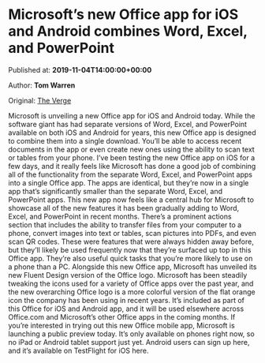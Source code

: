
# Microsoft’s new Office app for iOS and Android combines Word, Excel, and PowerPoint

Published at: **2019-11-04T14:00:00+00:00**

Author: **Tom Warren**

Original: [The Verge](https://www.theverge.com/2019/11/4/20942023/microsoft-office-ios-android-app-features-word-excel-powerpoint)

Microsoft is unveiling a new Office app for iOS and Android today. While the software giant has had separate versions of Word, Excel, and PowerPoint available on both iOS and Android for years, this new Office app is designed to combine them into a single download. You’ll be able to access recent documents in the app or even create new ones using the ability to scan text or tables from your phone.
I’ve been testing the new Office app on iOS for a few days, and it really feels like Microsoft has done a good job of combining all of the functionality from the separate Word, Excel, and PowerPoint apps into a single Office app. The apps are identical, but they’re now in a single app that’s significantly smaller than the separate Word, Excel, and PowerPoint apps.
This new app now feels like a central hub for Microsoft to showcase all of the new features it has been gradually adding to Word, Excel, and PowerPoint in recent months. There’s a prominent actions section that includes the ability to transfer files from your computer to a phone, convert images into text or tables, scan pictures into PDFs, and even scan QR codes. These were features that were always hidden away before, but they’ll likely be used frequently now that they’re surfaced up top in this Office app. They’re also useful quick tasks that you’re more likely to use on a phone than a PC.
Alongside this new Office app, Microsoft has unveiled its new Fluent Design version of the Office logo. Microsoft has been steadily tweaking the icons used for a variety of Office apps over the past year, and the new overarching Office logo is a more colorful version of the flat orange icon the company has been using in recent years. It’s included as part of this Office for iOS and Android app, and it will be used elsewhere across Office.com and Microsoft’s other Office apps in the coming months.
If you’re interested in trying out this new Office mobile app, Microsoft is launching a public preview today. It’s only available on phones right now, so no iPad or Android tablet support just yet. Android users can sign up here, and it’s available on TestFlight for iOS here.
